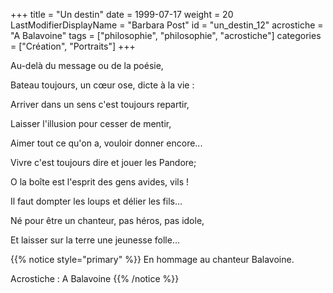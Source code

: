 +++
title = "Un destin"
date = 1999-07-17
weight = 20
LastModifierDisplayName = "Barbara Post"
id = "un_destin_12"
acrostiche = "A Balavoine"
tags = ["philosophie", "philosophie", "acrostiche"]
categories = ["Création", "Portraits"]
+++

Au-delà du message ou de la poésie,

Bateau toujours, un cœur ose, dicte à la vie :

Arriver dans un sens c'est toujours repartir,

Laisser l'illusion pour cesser de mentir,

Aimer tout ce qu'on a, vouloir donner encore...

Vivre c'est toujours dire et jouer les Pandore;

O la boîte est l'esprit des gens avides, vils !

Il faut dompter les loups et délier les fils...

Né pour être un chanteur, pas héros, pas idole,

Et laisser sur la terre une jeunesse folle...

{{% notice style="primary" %}}
En hommage au chanteur Balavoine.

Acrostiche : A Balavoine
{{% /notice %}}
